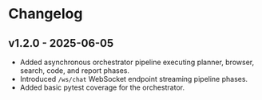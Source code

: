 # Changelog

## v1.2.0 - 2025-06-05
- Added asynchronous orchestrator pipeline executing planner, browser, search, code, and report phases.
- Introduced `/ws/chat` WebSocket endpoint streaming pipeline phases.
- Added basic pytest coverage for the orchestrator.
